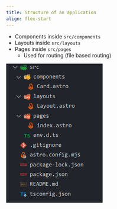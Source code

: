 ```yaml
---
title: Structure of an application
align: flex-start
---
```


- Components inside `src/components`
- Layouts inside `src/layouts`
- Pages inside `src/pages`
  - Used for routing (file based routing)

![](../../assets/astro-structure.png)
